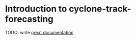 # Introduction to cyclone-track-forecasting

TODO: write [great documentation](http://jacobian.org/writing/what-to-write/)
